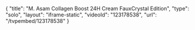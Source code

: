 {
    "title": "M. Asam Collagen Boost 24H Cream FauxCrystal Edition",
    "type": "solo",
    "layout": "iframe-static",
    "videoId": "123178538",
    "url": "\/tvpembed\/123178538"
}
